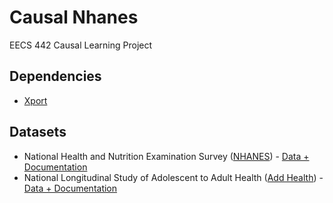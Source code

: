 # Causal Nhanes
EECS 442 Causal Learning Project


## Dependencies
 - [Xport](https://pypi.python.org/pypi/xport/)


## Datasets
 - National Health and Nutrition Examination Survey ([NHANES](https://www.cdc.gov/nchs/nhanes/index.htm)) - [Data + Documentation](https://wwwn.cdc.gov/nchs/nhanes/continuousnhanes/default.aspx?BeginYear=2015)
 - National Longitudinal Study of Adolescent to Adult Health ([Add Health](http://www.cpc.unc.edu/projects/addhealth)) - [Data + Documentation](https://www.icpsr.umich.edu/icpsrweb/DSDR/studies/21600)